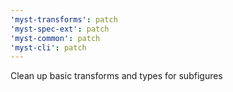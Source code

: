 ```yaml
---
'myst-transforms': patch
'myst-spec-ext': patch
'myst-common': patch
'myst-cli': patch
---
```


Clean up basic transforms and types for subfigures
